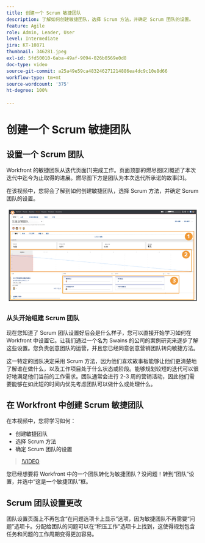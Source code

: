```yaml
---
title: 创建一个 Scrum 敏捷团队
description: 了解如何创建敏捷团队，选择 Scrum 方法，并确定 Scrum 团队的设置。
feature: Agile
role: Admin, Leader, User
level: Intermediate
jira: KT-10871
thumbnail: 346281.jpeg
exl-id: 5fd50010-6aba-49af-9094-026b0569e0d8
doc-type: video
source-git-commit: a25a49e59ca483246271214886ea4dc9c10e8d66
workflow-type: tm+mt
source-wordcount: '375'
ht-degree: 100%

---
```


# 创建一个 Scrum 敏捷团队

## 设置一个 Scrum 团队

Workfront 的敏捷团队从迭代页面[1]完成工作。页面顶部的燃尽图[2]概述了本次迭代中迄今为止取得的进展。燃尽图下方是团队为本次迭代所承诺的故事[3]。

在该视频中，您将会了解到如何创建敏捷团队，选择 Scrum 方法，并确定 Scrum 团队的设置。

![团队页面](assets/scrum-agile-team-page.png)

### 从头开始组建 Scrum 团队

现在您知道了 Scrum 团队设置好后会是什么样子，您可以直接开始学习如何在 Workfront 中设置它。让我们通过一个名为 Swains 的公司的案例研究来逐步了解这些设置。您负责创意团队的运营，并且您已经同意创意营销团队转向敏捷方法。


这一特定的团队决定采用 Scrum 方法，因为他们喜欢故事板能够让他们更清楚地了解谁在做什么，以及工作项目处于什么状态或阶段。能够规划较短的迭代可以很好地满足他们当前的工作需求。团队通常会进行 2-3 周的营销活动，因此他们需要能够在如此短的时间内优先考虑团队可以做什么或处理什么。

## 在 Workfront 中创建 Scrum 敏捷团队

在本视频中，您将学习如何：

- 创建敏捷团队
- 选择 Scrum 方法
- 确定 Scrum 团队的设置

>[!VIDEO](https://video.tv.adobe.com/v/346281/?quality=12&learn=on)

您已经想要将 Workfront 中的一个团队转化为敏捷团队？没问题！转到“团队”设置，并选中“这是一个敏捷团队”框。



## Scrum 团队设置更改

团队设置页面上不再包含“在问题选项卡上显示”选项，因为敏捷团队不再需要“问题”选项卡。分配给团队的问题可以在“积压工作”选项卡上找到，这使得规划包含任务和问题的工作周期变得更加容易。
